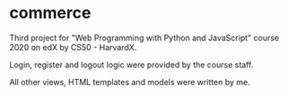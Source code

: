 # commerce
Third project for "Web Programming with Python and JavaScript" course 2020 on edX by CS50 - HarvardX.

Login, register and logout logic were provided by the course staff.

All other views, HTML templates and models were written by me.
